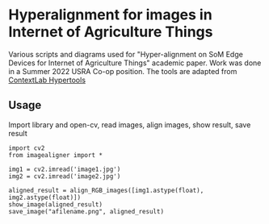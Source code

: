 # Hyperalignment for images in Internet of Agriculture Things
Various scripts and diagrams used for "Hyper-alignment on SoM Edge Devices for Internet of Agriculture Things" academic paper. Work was done in a Summer 2022 USRA Co-op position. The tools are adapted from [ContextLab Hypertools](https://github.com/ContextLab/hypertools/tree/master/hypertools/tools)

## Usage

Import library and open-cv, read images, align images, show result, save result

```
import cv2
from imagealigner import *

img1 = cv2.imread('image1.jpg')
img2 = cv2.imread('image2.jpg')

aligned_result = align_RGB_images([img1.astype(float), img2.astype(float)])
show_image(aligned_result)
save_image("afilename.png", aligned_result)
```
